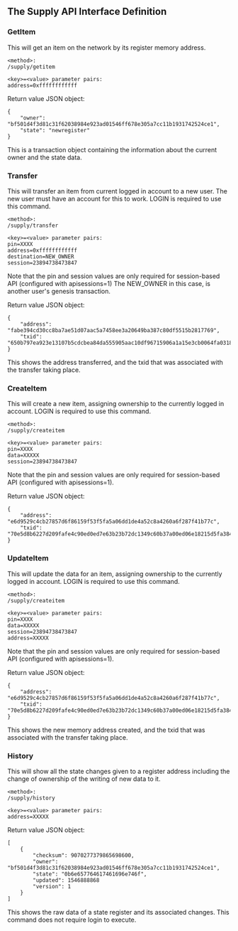 The Supply API Interface Definition
-----------------------------------

### GetItem

This will get an item on the network by its register memory address.

```
<method>:
/supply/getitem

<key>=<value> parameter pairs:
address=0xffffffffffff
```

Return value JSON object:
```
{
    "owner": "bf501d4f3d81c31f62038984e923ad01546ff678e305a7cc11b1931742524ce1",
    "state": "newregister"
}
```

This is a transaction object containing the information about the current owner and the state data.

### Transfer

This will transfer an item from current logged in account to a new user. The new user must have an account for this to work.
LOGIN is required to use this command.

```
<method>:
/supply/transfer

<key>=<value> parameter pairs:
pin=XXXX
address=0xffffffffffff
destination=NEW_OWNER
session=23894738473847
```

Note that the pin and session values are only required for session-based API (configured with apisessions=1)
The NEW_OWNER in this case, is another user's genesis transaction.

Return value JSON object:
```
{
    "address": "fabe394cd30cc8ba7ae51d07aac5a7458ee3a20649ba387c80df5515b2817769",
    "txid": "650b797ea923e13107b5cdcbea84da555905aac10df96715906a1a15e3cb0064fa0318f5a03a40c2f0e1c3c6c1ce5bbcacdd99752b0e72384f154b440a4c2337"
}
```

This shows the address transferred, and the txid that was associated with the transfer taking place.

### CreateItem

This will create a new item, assigning ownership to the currently logged in account.
LOGIN is required to use this command.

```
<method>:
/supply/createitem

<key>=<value> parameter pairs:
pin=XXXX
data=XXXXX
session=23894738473847
```

Note that the pin and session values are only required for session-based API (configured with apisessions=1).

Return value JSON object:
```
{
    "address": "e6d9529c4cb27857d6f86159f53f5fa5a06dd1de4a52c8a4260a6f287f41b77c",
    "txid": "70e5d8b6227d209fafe4c90ed0ed7e63b23b72dc1349c60b37a00ed06e18215d5fa384da1b6522e24cb1467b11b0b0e8ac4e9db8374f09718ab1218e8da33a11"
}
```

### UpdateItem

This will update the data for an item, assigning ownership to the currently logged in account.
LOGIN is required to use this command.

```
<method>:
/supply/createitem

<key>=<value> parameter pairs:
pin=XXXX
data=XXXXX
session=23894738473847
address=XXXXX
```

Note that the pin and session values are only required for session-based API (configured with apisessions=1).

Return value JSON object:
```
{
    "address": "e6d9529c4cb27857d6f86159f53f5fa5a06dd1de4a52c8a4260a6f287f41b77c",
    "txid": "70e5d8b6227d209fafe4c90ed0ed7e63b23b72dc1349c60b37a00ed06e18215d5fa384da1b6522e24cb1467b11b0b0e8ac4e9db8374f09718ab1218e8da33a11"
}
```

This shows the new memory address created, and the txid that was associated with the transfer taking place.

### History

This will show all the state changes given to a register address including the change of ownership of the writing of new data to it.

```
<method>:
/supply/history

<key>=<value> parameter pairs:
address=XXXXX
```

Return value JSON object:   
```
[
    {
        "checksum": 9070277379865698600,
        "owner": "bf501d4f3d81c31f62038984e923ad01546ff678e305a7cc11b1931742524ce1",
        "state": "0b6e657764617461696e746f",
        "updated": 1546888868
        "version": 1
    }
]
```

This shows the raw data of a state register and its associated changes. This command does not require login to execute.
